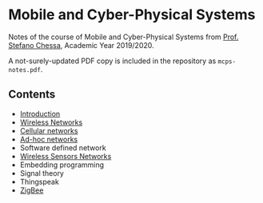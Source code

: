 # Mobile and Cyber-Physical Systems
Notes of the course of Mobile and Cyber-Physical Systems from [Prof. Stefano Chessa](http://pages.di.unipi.it/chessa/), Academic Year 2019/2020.

A not-surely-updated PDF copy is included in the repository as `mcps-notes.pdf`.

## Contents
- [Introduction](chapters/introduction.md)
- [Wireless Networks](chapters/wireless-networks.md)
- [Cellular networks](chapters/cellular-networks.md)
- [Ad-hoc networks](chapters/ad-hoc-networks.md)
- Software defined network
- [Wireless Sensors Networks](chapters/wireless-sensor-networks.md)
- Embedding programming
- Signal theory
- Thingspeak
- [ZigBee](chapters/zigbee.md)
